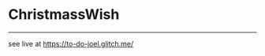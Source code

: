 # ChristmassWish

___________________________________________________

see live at  https://to-do-joel.glitch.me/
